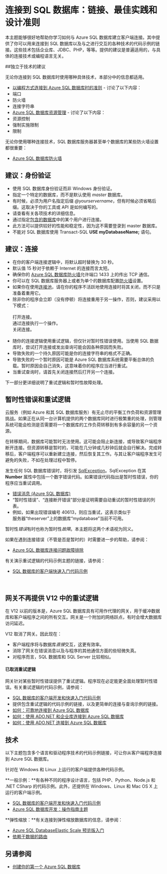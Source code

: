 <properties 
	pageTitle="连接到 SQL 数据库：链接、最佳实践和设计准则" 
	description="一个入门主题，其中收集了通过 ADO.NET 和 PHP 等技术连接到 Azure SQL 数据库的客户端程序的相关链接和建议。" 
	services="sql-database" 
	documentationCenter="" 
	authors="MightyPen" 
	manager="jeffreyg" 
	editor=""/>
	
<tags 
	ms.service="sql-database" ms.date="03/19/2015" wacn.date="08/14/2015"/>



# 连接到 SQL 数据库：链接、最佳实践和设计准则


<!--
GeneMi , 2015-April-21 Tuesday 12:44pm
sql-database-connect-central-recommendations.md
sql-database-connect-*.md

Add link to sql-database-develop-quick-start-client-code-samples.md.
Add a paragraph about why transient errors legitimately occur sometimes.
-->


本主题能够很好地帮助你学习如何与 Azure SQL 数据库建立客户端连接。其中提供了你可以用来连接到 SQL 数据库以及与之进行交互的各种技术的代码示例的链接。这些技术包括企业库、JDBC、PHP，等等。提供的建议是普遍适用的，与具体的连接技术或编程语言无关。


##独立于技术的建议


无论你连接到 SQL 数据库时使用哪种具体技术，本部分中的信息都适用。


- [以编程方式连接到 Azure SQL 数据库时的准则](https://msdn.microsoft.com/zh-CN/library/azure/ee336282.aspx) - 讨论了以下内容：
 - 端口
 - 防火墙
 - 连接字符串
- [Azure SQL 数据库资源管理](https://msdn.microsoft.com/zh-CN/library/azure/dn338083.aspx) - 讨论了以下内容：
 - 资源控制
 - 强制实施限制
 - 限制


无论你使用哪种连接技术，SQL 数据库服务器甚至单个数据库的某些防火墙设置都很重要：


- [Azure SQL 数据库防火墙](https://msdn.microsoft.com/zh-CN/library/azure/ee621782.aspx)


## 建议：身份验证


- 使用 SQL 数据库身份验证而非 Windows 身份验证。
- 指定一个特定的数据库，而不是默认使用 *master* 数据库。
- 有时候，必须为用户名指定后缀 *@yourservername*，但有时候必须省略后缀。这取决于你的工具或 API 是如何编写的。
 - 请查看有关各项技术的详细信息。
- 通过指定[包含的数据库](http://msdn.microsoft.com/zh-cn/library/ff929071.aspx)中的某个用户进行连接。
 - 此方法可以提供较好的性能和稳定性，因为这不需要登录到 master 数据库。
 - 不能对 SQL 数据库使用 Transact-SQL **USE myDatabaseName;** 语句。




## 建议：连接

- 在你的客户端连接逻辑中，将默认超时替换为 30 秒。
 - 默认值 15 秒对于依赖于 Internet 的连接而言太短。
- 确保你的 [Azure SQL 数据库防火墙](http://msdn.microsoft.com/zh-cn/library/ee621782.aspx)允许端口 1433 上的传出 TCP 通信。
 - 你可以在 SQL 数据库服务器上或者为单个的数据库配置[防火墙](http://msdn.microsoft.com/zh-cn/library/azure/ee621782.aspx)设置。
- 如果你在使用[连接池](http://msdn.microsoft.com/library/8xx3tyca.aspx)，请在你的程序不活跃地使用连接时将其关闭，而不只是准备着重用它。
 - 除非你的程序会立即（没有停顿）将连接重用于另一操作，否则，建议采用以下模式：<br/><br/>打开连接。<br/>通过连接执行一个操作。<br/>关闭连接。<br/><br/>
- 随你的连接逻辑使用重试逻辑，但仅针对暂时性错误使用。当使用 SQL 数据库时，尝试打开连接或发出查询可能会因各种原因而失败。
 - 导致失败的一个持久原因可能是你的连接字符串的格式不正确。
 - 导致失败的一个暂时原因可能是 Azure SQL 数据库系统需要平衡总体的负载。暂时原因会自己消失，这意味着你的程序应当进行重试。
 - 当重试查询时，请首先关闭连接然后打开另一个连接。



下一部分更详细说明了重试逻辑和暂时性故障处理。


## 暂时性错误和重试逻辑


云服务（例如 Azure 和其 SQL 数据库服务）有无止尽的平衡工作负荷和资源管理挑战。如果正在从同一台计算机提供的两个数据库同时进行极繁重的处理，则管理系统可能会检测是否需要将一个数据库的工作负荷转移到有多余容量的另一个资源。


在转移期间，数据库可能暂时无法使用。这可能会阻止新连接，或导致客户端程序断开连接。但资源转移是暂时的，可能在几分钟或几秒钟后就会自行解决。完成转移后，客户端程序可以重新建立连接，然后恢复其工作。与其让客户端程序发生可避免的失败，不如在处理过程中暂停。


发生任何 SQL 数据库错误时，将引发 [SqlException](https://msdn.microsoft.com/zh-cn/library/system.data.sqlclient.sqlexception.aspx)。SqlException 在其 **Number** 属性中包括一个数字错误代码。如果错误代码指出是暂时性错误，你的程序应当重试调用。


- [错误消息 (Azure SQL 数据库)](http://msdn.microsoft.com/zh-cn/library/azure/ff394106.aspx)
 - “暂时性错误”、“连接断开错误”部分是证明需要自动重试的暂时性错误的列表。
 - 例如，如果出现错误编号 40613，则应当重试，这表示类似于<br/>服务器“theserver”上的数据库“mydatabase”当前不可用。


暂时性*错误*有时也称为暂时性*故障*。本主题将这两个术语视为同义。


如果在遇到连接错误（不管是否是暂时的）时需要进一步的帮助，请参阅：


- [Azure SQL 数据库连接问题故障排除](http://support.microsoft.com/zh-CN/kb/2980233)


有关演示重试逻辑的代码示例主题的链接，请参阅：


- [SQL 数据库的客户端快速入门代码示例](/documentation/articles/sql-database-develop-quick-start-client-code-samples)


<a id="gatewaynoretry" name="gatewaynoretry">&nbsp;</a>


## 网关不再提供 V12 中的重试逻辑


在 V12 以前的版本是，Azure SQL 数据库具有可用作代理的网关，用于缓冲数据库和客户端程序之间的所有交互。网关是一个附加的网络跃点，有时会增大数据库访问延迟。


V12 取消了网关。因此现在：


- 客户端程序将与数据库*直接*交互，这更有效率。
- 消除了网关在错误消息以及与程序的其他通信方面的些轻微失真。
 - 对程序而言，SQL 数据库和 SQL Server 比较相似。


#### 已取消重试逻辑


网关针对某些暂时性错误提供了重试逻辑。程序现在必定能更全面处理暂时性错误。有关重试逻辑的代码示例，请参阅：


- [SQL 数据库的客户端开发和快速入门代码示例](/documentation/articles/sql-database-develop-quick-start-client-code-samples)
 - 提供包含重试逻辑的代码示例的链接，以及更简单的连接与查询示例的链接。
- [如何：可靠地连接到 Azure SQL 数据库](http://msdn.microsoft.com/zh-cn/library/azure/dn864744.aspx)
- [如何：使用 ADO.NET 和企业库连接到 Azure SQL 数据库](http://msdn.microsoft.com/zh-cn/library/azure/dn961167.aspx)
- [如何：使用 ADO.NET 连接到 Azure SQL 数据库](http://msdn.microsoft.com/zh-cn/library/azure/ee336243.aspx)


## 技术


以下主题包含多个语言和驱动程序技术的代码示例链接，可让你从客户端程序连接到 Azure SQL 数据库。


针对在 Windows 和 Linux 上运行的客户端提供各种代码示例。


**一般示例：**有各种不同的程序设计语言，包括 PHP、Python、Node.js 和 .NET CSharp 的代码示例。此外，还提供在 Windows、Linux 和 Mac OS X 上运行的客户端示例。


- [SQL 数据库的客户端开发和快速入门代码示例](/documentation/articles/sql-database-develop-quick-start-client-code-samples)
- [Azure SQL 数据库开发：操作指南主题](http://msdn.microsoft.com/zh-cn/library/azure/ee621787.aspx)

**弹性缩放：**有关连接到弹性缩放数据库的信息，请参阅：


- [Azure SQL DatabaseElastic Scale 预览版入门](/documentation/articles/sql-database-elastic-scale-get-started)
- [依赖于数据的路由](/documentation/articles/sql-database-elastic-scale-data-dependent-routing)


## 另请参阅


- [创建你的第一个 Azure SQL 数据库](/documentation/articles/sql-database-get-started)

<!---HONumber=66-->